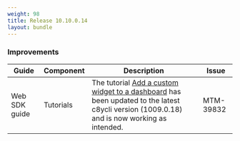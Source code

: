 ```yaml
---
weight: 98
title: Release 10.10.0.14
layout: bundle
---
```

<!--10.10.0.13 - 10.10.0.14-->


### Improvements

<table ><colgroup>
<col style="width: 15%;"><col style="width: 15%;"><col style="width: 55%;"><col style="width: 15%;"></colgroup>
<thead><tr>
<th>
Guide</th>
<th>
Component</th>
<th>
Description</th>
<th>
Issue</th>
</tr>
</thead><tbody>

<tr>
<td>
Web SDK guide</td>
<td>
Tutorials</td>
<td > The tutorial <a href="https://cumulocity.com/guides/10.10.0/web/tutorials/#add-a-custom-widget" class="no-ajaxy">Add a custom widget to a dashboard</a> has been updated to the latest c8ycli version (1009.0.18) and is now working as intended.</td>
<td>
MTM-39832</td>
</tr>

</tbody></table>
